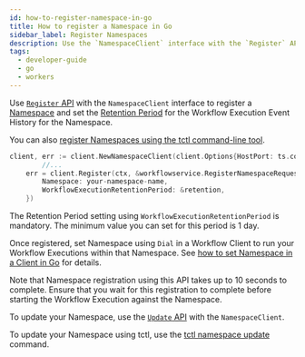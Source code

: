 ```yaml
---
id: how-to-register-namespace-in-go
title: How to register a Namespace in Go
sidebar_label: Register Namespaces
description: Use the `NamespaceClient` interface with the `Register` APIs to register your namespace.
tags:
  - developer-guide
  - go
  - workers
---
```


Use [`Register` API](https://pkg.go.dev/go.temporal.io/sdk/client#NamespaceClient) with the `NamespaceClient` interface to register a [Namespace](/concepts/what-is-a-namespace) and set the [Retention Period](/concepts/what-is-a-retention-period) for the Workflow Execution Event History for the Namespace.

You can also [register Namespaces using the tctl command-line tool](/tctl-v1/namespace/register).

```go
client, err := client.NewNamespaceClient(client.Options{HostPort: ts.config.ServiceAddr})
        //...
    err = client.Register(ctx, &workflowservice.RegisterNamespaceRequest{
        Namespace: your-namespace-name,
        WorkflowExecutionRetentionPeriod: &retention,
    })
```

The Retention Period setting using `WorkflowExecutionRetentionPeriod` is mandatory.
The minimum value you can set for this period is 1 day.

Once registered, set Namespace using `Dial` in a Workflow Client to run your Workflow Executions within that Namespace.
See [how to set Namespace in a Client in Go](/app-dev-context/connect-to-temporal-cloud) for details.

Note that Namespace registration using this API takes up to 10 seconds to complete.
Ensure that you wait for this registration to complete before starting the Workflow Execution against the Namespace.

To update your Namespace, use the [`Update` API](https://pkg.go.dev/go.temporal.io/sdk/client#NamespaceClient) with the `NamespaceClient`.

To update your Namespace using tctl, use the [tctl namespace update](/tctl-v1/namespace/update) command.
